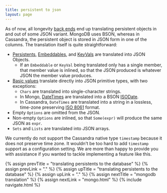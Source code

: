 ```yaml
---
title: persistent to json
layout: page
---
```


As of now, all longevity [back ends](../context/pstrat.html) end up
translating persistent objects in and out of some JSON
variant. MongoDB uses BSON, whereas in Cassandra, the persistent
object is stored in JSON form in one of the columns. The translation
itself is quite straightforward:

- [Persistents](../persistent), [Embeddables](../embeddable), and
[KeyVals](../key-values.html) are translated into JSON Objects.
  - If an `Embeddable` or `KeyVal` being translated only has a single
member, that member value is inlined, so that the JSON produced is
whatever JSON the member value produces.
- [Basic values](../basics.html) translate directly into JSON
primitive types, with two exceptions:
  - `Chars` are translated into single-character strings.
  - In Mongo,
[DateTimes](http://www.joda.org/joda-time/apidocs/org/joda/time/DateTime.html)
are translated into a BSON
[ISODate](https://docs.mongodb.com/manual/reference/bson-types/#date).
  - In Cassandra, `DateTimes` are translated into a string in a
    lossless, time-zone preserving [ISO
    8061](https://en.wikipedia.org/wiki/ISO_8601) format.
- Empty `Options` are omitted from the JSON.
- Non-empty `Options` are inlined, so that `Some(expr)` will produce
the same JSON as `expr`.
- `Sets` and `Lists` are translated into JSON arrays.

We currently do not support the Cassandra native type `timestamp`
because it does not preserve time zone. It wouldn't be too hard to add
`timestamp` support as a configuration setting. We are more than happy
to provide you with assistance if you wanted to tackle implementing a
feature like this.

{% assign prevTitle = "translating persistents to the database" %}
{% assign prevLink = "." %}
{% assign upTitle = "translating persistents to the database" %}
{% assign upLink = "." %}
{% assign nextTitle = "mongodb translation" %}
{% assign nextLink = "mongo.html" %}
{% include navigate.html %}
